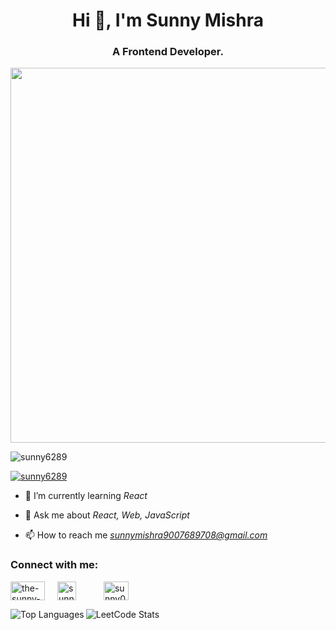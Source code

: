 <h1 align="center">Hi 👋, I'm Sunny Mishra</h1>
<h3 align="center">A Frontend Developer.</h3>
<img align=”right” width=600 src=”https://media.tenor.com/qJ5evVs-_uUAAAAC/coding.gif”>
<p align="left"> <img src="https://komarev.com/ghpvc/?username=sunny6289&label=Profile%20views&color=0e75b6&style=flat" alt="sunny6289" /> </p>

<p align="left"> <a href="https://github.com/ryo-ma/github-profile-trophy"><img src="https://github-profile-trophy.vercel.app/?username=sunny6289" alt="sunny6289" /></a> </p>

- 🌱 I’m currently learning *React*

- 💬 Ask me about *React, Web, JavaScript*

- 📫 How to reach me *sunnymishra9007689708@gmail.com*

<h3 align="left">Connect with me:</h3>
<p align="left" style="display: flex; gap:20px">
<a href="https://www.linkedin.com/in/the-sunny-mishra/" target="blank"><img align="center" src="https://blog.waalaxy.com/wp-content/uploads/2021/01/LinkedIn-Symbole-768x432.png" alt="the-sunny-mishra" height="30" width="55" /></a>
<a href="https://leetcode.com/u/sunny_6289/" target="blank"><img align="center" src="https://user-images.githubusercontent.com/36547915/97088991-45da5d00-1652-11eb-900f-80d106540f4f.png " alt="sunny_6289" height="30" width="30" /></a>&nbsp;<a href="https://www.geeksforgeeks.org/user/sunny0707/" target="blank"><img align="center" src="https://media.geeksforgeeks.org/gfg-gg-logo.svg" alt="sunny0707" height="30" width="40" /></a>
</p>

![LeetCode Stats](https://leetcard.jacoblin.cool/sunny_6289?theme=dark&font=Inder)
<img align="left" src="https://github-readme-stats.vercel.app/api/top-langs?username=sunny6289&show_icons=true&locale=en&layout=compact&theme=onedark" alt="Top Languages" />
